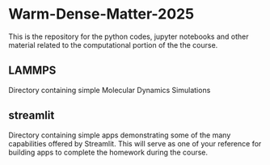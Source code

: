 # Warm-Dense-Matter-2025
This is the repository for the python codes, jupyter notebooks and other material related to the computational portion of the the course.


## LAMMPS                
Directory containing simple Molecular Dynamics Simulations

## streamlit             
Directory containing simple apps demonstrating some of the many capabilities offered by Streamlit. This will serve as one of your reference for building apps to complete the homework during the course.


